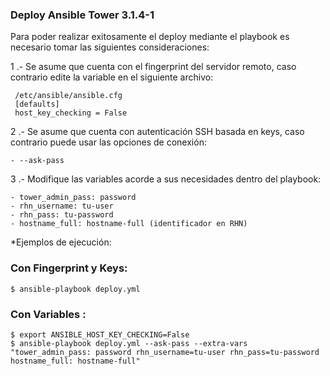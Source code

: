 ### Deploy Ansible Tower 3.1.4-1

Para poder realizar exitosamente el deploy mediante el playbook es necesario tomar las siguientes consideraciones:

1 .- Se asume que cuenta con el fingerprint del servidor remoto, caso contrario edite la variable en el siguiente archivo:

     /etc/ansible/ansible.cfg
     [defaults]
     host_key_checking = False
2 .- Se asume que cuenta con autenticación SSH basada en keys, caso contrario puede usar las opciones de conexión:

    - --ask-pass
3 .- Modifique las variables acorde a sus necesidades dentro del playbook:
                
    - tower_admin_pass: password
    - rhn_username: tu-user
    - rhn_pass: tu-password
    - hostname_full: hostname-full (identificador en RHN)

*Ejemplos de ejecución:

### Con Fingerprint y Keys:

    $ ansible-playbook deploy.yml
    
### Con Variables :
    
    $ export ANSIBLE_HOST_KEY_CHECKING=False
    $ ansible-playbook deploy.yml --ask-pass --extra-vars "tower_admin_pass: password rhn_username=tu-user rhn_pass=tu-password hostname_full: hostname-full"

